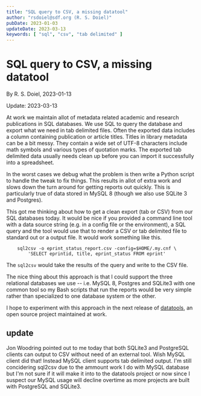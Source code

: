 ```yaml
---
title: "SQL query to CSV, a missing datatool"
author: "rsdoiel@sdf.org (R. S. Doiel)"
pubDate: 2023-01-03
updateDate: 2023-03-13
keywords: [ "sql", "csv", "tab delimited" ]
---
```


# SQL query to CSV, a missing datatool

By R. S. Doiel, 2023-01-13

Update: 2023-03-13

At work we maintain allot of metadata related academic and research publications in SQL databases. We use SQL to query the database and export what we need in tab delimited files. Often the exported data includes a column containing publication or article titles.  Titles in library metadata can be a bit messy. They contain a wide set of UTF-8 characters include math symbols and various types of quotation marks. The exported tab delimited data usually needs clean up before you can import it successfully into a spreadsheet.

In the worst cases we debug what the problem is then write a Python script to handle the tweak to fix things.  This results in allot of extra work and slows down the turn around for getting reports out quickly. This is particularly true of data stored in MySQL 8 (though we also use SQLite 3 and Postgres).

This got me thinking about how to get a clean export (tab or CSV) from our SQL databases today.  It would be nice if you provided a command line tool with a data source string (e.g. in a config file or the environment), a SQL query and the tool would use that to render a CSV or tab delimited file to standard out or a output file. It would work something like this.

```
    sql2csv -o eprint_status_report.csv -config=$HOME/.my.cnf \
	    'SELECT eprintid, title, eprint_status FROM eprint' 
```

The `sql2csv` would take the results of the query and write to the CSV file.

The nice thing about this approach is that I could support the three relational databases we use -- i.e. MySQL 8, Postgres and SQLite3 with one common tool so my Bash scripts that run the reports would be very simple rather than specialized to one database system or the other.

I hope to experiment with this approach in the next release of [datatools](https://github.com/caltechlibrary/datatools), an open source project maintained at work.

## update

Jon Woodring pointed out to me today that both SQLite3 and PostgreSQL clients can output to CSV without need of an external tool. Wish MySQL client did that! Instead MySQL client supports tab delimited output. I'm still concidering sql2csv due to the ammount work I do with MySQL database but I'm not sure if it will make it into to the datatools project or now since I suspect our MySQL usage will decline overtime as more projects are built with PostgreSQL and SQLite3.

